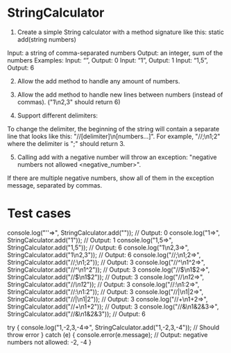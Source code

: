 # StringCalculator

1. Create a simple String calculator with a method signature like this:
   static add(string numbers)

Input: a string of comma-separated numbers
Output: an integer, sum of the numbers
Examples:
Input: “”, Output: 0
Input: “1”, Output: 1
Input: “1,5”, Output: 6

2. Allow the add method to handle any amount of numbers.

3. Allow the add method to handle new lines between numbers (instead of commas). ("1\n2,3" should return 6)

4. Support different delimiters:

To change the delimiter, the beginning of the string will contain a separate line that looks like this: "//[delimiter]\n[numbers…]". For example, "//;\n1;2" where the delimiter is ";" should return 3.

5. Calling add with a negative number will throw an exception: "negative numbers not allowed <negative_number>".

If there are multiple negative numbers, show all of them in the exception message, separated by commas.

# Test cases

console.log("''=>", StringCalculator.add("")); // Output: 0
console.log("1=>", StringCalculator.add("1")); // Output: 1
console.log("1,5=>", StringCalculator.add("1,5")); // Output: 6
console.log("1\n2,3=>", StringCalculator.add("1\n2,3")); // Output: 6
console.log("//;\n1;2=>", StringCalculator.add("//;\n1;2")); // Output: 3
console.log("//^\n1^2=>", StringCalculator.add("//^\n1^2")); // Output: 3
console.log("//$\n1$2=>", StringCalculator.add("//$\n1$2")); // Output: 3
console.log("//*\n1*2=>", StringCalculator.add("//*\n1*2")); // Output: 3
console.log("//:\n1:2=>", StringCalculator.add("//:\n1:2")); // Output: 3
console.log("//|\n1|2=>", StringCalculator.add("//|\n1|2")); // Output: 3
console.log("//+\n1+2=>", StringCalculator.add("//+\n1+2")); // Output: 3
console.log("//&\n1&2&3=>", StringCalculator.add("//&\n1&2&3")); // Output: 6

try {
console.log("1,-2,3,-4=>", StringCalculator.add("1,-2,3,-4")); // Should throw error
} catch (e) {
console.error(e.message); // Output: negative numbers not allowed: -2, -4
}
